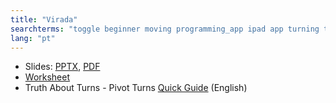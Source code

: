 ```yaml
---
title: "Virada"
searchterms: "toggle beginner moving programming_app ipad app turning tablet pivot spin point android virada"
lang: "pt"
---
```

 <ul>
 <li class="ng-binding">Slides:
 <a href="ProgrammingLessons/beginner/Turning.pptx">PPTX</a>,
 <a href="ProgrammingLessons/beginner/Turning.pdf">PDF</a>
 </li>
 <li><a href="ProgrammingLessons/beginner/Turning.docx">Worksheet</a>
 </li>
 <li>Truth About Turns - Pivot Turns <a href="translations/en-us/guides//PivotTurns.pdf">Quick
 Guide</a> (English)
 </li>
 </ul>
